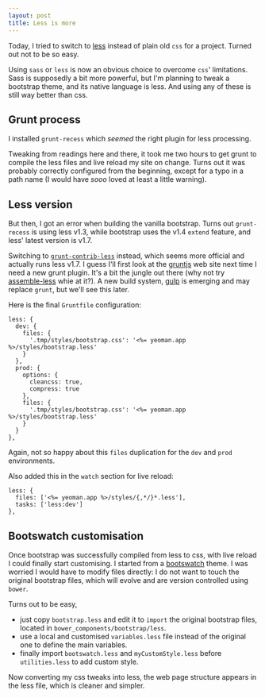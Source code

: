 ```yaml
---
layout: post
title: Less is more
---
```


Today, I tried to switch to [less](http://lesscss.org/) instead of plain old `css` for a project. Turned out not to be so easy.

Using `sass` or `less` is now an obvious choice to overcome `css`' limitations. Sass is supposedly a bit more powerful, but I'm planning to tweak a bootstrap theme, and its native language is less. And using any of these is still way better than css.

## Grunt process

I installed `grunt-recess` which *seemed* the right plugin for less processing.

Tweaking from readings here and there, it took me two hours to get grunt to compile the less files and live reload my site on change. Turns out it was probably correctly configured from the beginning, except for a typo in a path name (I would have *sooo* loved at least a little warning).

## Less version

But then, I got an error when building the vanilla bootstrap. Turns out `grunt-recess` is using less v1.3, while bootstrap uses the v1.4 `extend` feature, and less' latest version is v1.7.

Switching to [`grunt-contrib-less`](https://github.com/gruntjs/grunt-contrib-less) instead, which seems more official and actually runs less v1.7. I guess I'll first look at the [gruntjs](http://gruntjs.com/) web site next time I need a new grunt plugin. It's a bit the jungle out there (why not try [assemble-less](https://github.com/assemble/assemble-less) whie at it?). A new build system, [gulp](http://gulpjs.com/) is emerging and may replace `grunt`, but we'll see this later.

Here is the final `Gruntfile` configuration:

```
less: {
  dev: {
    files: {
      '.tmp/styles/bootstrap.css': '<%= yeoman.app %>/styles/bootstrap.less'
    }
  },
  prod: {
    options: {
      cleancss: true,
      compress: true
    },
    files: {
      '.tmp/styles/bootstrap.css': '<%= yeoman.app %>/styles/bootstrap.less'
    }
  }
},
```

Again, not so happy about this `files` duplication for the `dev` and `prod` environments.

Also added this in the `watch` section for live reload:

```
less: {
  files: ['<%= yeoman.app %>/styles/{,*/}*.less'],
  tasks: ['less:dev']
},
```

## Bootswatch customisation

Once bootstrap was successfully compiled from less to css, with live reload I could finally start customising.
I started from a [bootswatch](http://bootswatch.com/) theme. I was worried I would have to modify files directly: I do not want to touch the original bootstrap files, which will evolve and are version controlled using `bower`.

Turns out to be easy, 

- just copy `bootstrap.less` and edit it to `import` the original bootstrap files, located in `bower_components/bootstrap/less`.
- use a local and customised `variables.less` file instead of the original one to define the main variables.
- finally import `bootswatch.less` and `myCustomStyle.less` before `utilities.less` to add custom style.

Now converting my css tweaks into less, the web page structure appears in the less file, which is cleaner and simpler.
